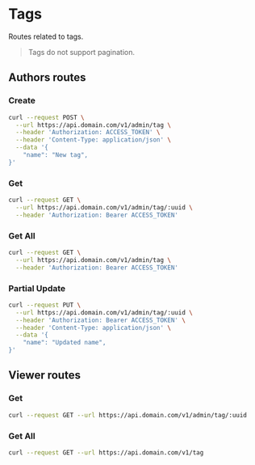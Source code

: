# Tags

Routes related to tags.

> Tags do not support pagination.

## Authors routes

### Create

```bash
curl --request POST \
  --url https://api.domain.com/v1/admin/tag \
  --header 'Authorization: ACCESS_TOKEN' \
  --header 'Content-Type: application/json' \
  --data '{
	"name": "New tag",
}'
```

### Get 

```bash
curl --request GET \
  --url https://api.domain.com/v1/admin/tag/:uuid \
  --header 'Authorization: Bearer ACCESS_TOKEN'
```

### Get All 

```bash
curl --request GET \
  --url https://api.domain.com/v1/admin/tag \
  --header 'Authorization: Bearer ACCESS_TOKEN'
```

### Partial Update

```bash
curl --request PUT \
  --url https://api.domain.com/v1/admin/tag/:uuid \
  --header 'Authorization: Bearer ACCESS_TOKEN' \
  --header 'Content-Type: application/json' \
  --data '{
	"name": "Updated name",
}'
```

## Viewer routes 


### Get 

```bash
curl --request GET --url https://api.domain.com/v1/admin/tag/:uuid
```

### Get All 

```bash
curl --request GET --url https://api.domain.com/v1/tag
```